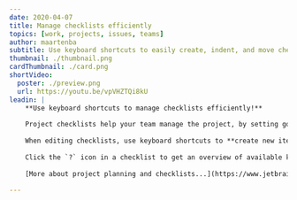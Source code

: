 ```yaml
---
date: 2020-04-07
title: Manage checklists efficiently
topics: [work, projects, issues, teams]
author: maartenba
subtitle: Use keyboard shortcuts to easily create, indent, and move checklist items around.
thumbnail: ./thumbnail.png
cardThumbnail: ./card.png
shortVideo:
  poster: ./preview.png
  url: https://youtu.be/vpVHZTQi8kU
leadin: |
    **Use keyboard shortcuts to manage checklists efficiently!**
    
    Project checklists help your team manage the project, by setting goals & deliverables. They provide a straightforward list of tracking tasks without much detail, helping with high-level planning. Items can be checked off as soon as they are completed.
    
    When editing checklists, use keyboard shortcuts to **create new items, edit existing items, indent & unindent items, and move items around**. Checklists are at your fingertips!
    
    Click the `?` icon in a checklist to get an overview of available keyboard shortcuts.
    
    [More about project planning and checklists...](https://www.jetbrains.com/help/space/project-planning-checklists.html)
    
---
```

